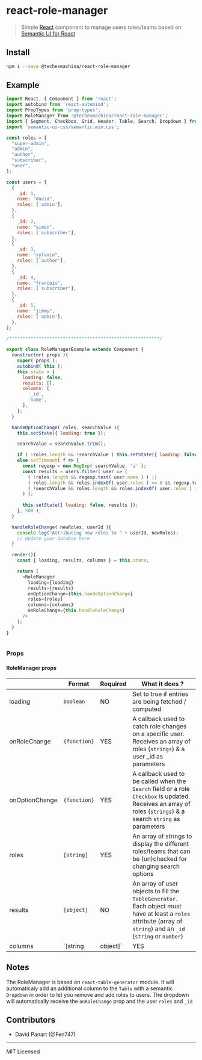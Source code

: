 # react-role-manager

> Simple [React](http://facebook.github.io/react/index.html) component to manage users roles/teams based on [Semantic UI for React](https://github.com/Semantic-Org/Semantic-UI-React)

## Install

```bash
npm i --save @techexmachina/react-role-manager
```

## Example

```javascript
import React, { Component } from 'react';
import autobind from 'react-autobind';
import PropTypes from 'prop-types';
import RoleManager from '@techexmachina/react-role-manager';
import { Segment, Checkbox, Grid, Header, Table, Search, Dropdown } from 'semantic-ui-react';
import 'semantic-ui-css/semantic.min.css';

const roles = [
  "super-admin",
  "admin",
  "author",
  "subscriber",
  "user",
];

const users = [
  {
    _id: 1,
    name: "david",
    roles: ['admin'],
  },
  {
    _id: 2,
    name: "simon",
    roles: ['subscriber'],
  },
  {
    _id: 3,
    name: "sylvain",
    roles: ['author'],
  },
  {
    _id: 4,
    name: "francois",
    roles: ['subscriber'],
  },
  {
    _id: 5,
    name: "jimmy",
    roles: ['admin'],
  },
];

/********************************************************/

export class RoleManagerExample extends Component {
  constructor( props ){
    super( props );
    autobind( this );
    this.state = {
      loading: false,
      results: [],
      columns: [
        '_id',
        'name',
      ],
    };
  }

  handeOptionChange( roles, searchValue ){
    this.setState({ loading: true });

    searchValue = searchValue.trim();

    if ( !roles.length && !searchValue ) this.setState({ loading: false, results: [] });
    else setTimeout( f => {
      const regexp = new RegExp( searchValue, 'i' );
      const results = users.filter( user => (
        ( !roles.length && regexp.test( user.name ) ) ||
        ( roles.length && roles.indexOf( user.roles ) >= 0 && regexp.test( user.name ) ) ||
        ( !searchValue && roles.length && roles.indexOf( user.roles ) >= 0 )
      ) );
      
      this.setState({ loading: false, results });
    }, 500 );
  }

  handleRoleChange( newRoles, userId ){
    console.log("Attributing new roles to " + userId, newRoles);
    // Update your databse here
  }

  render(){
    const { loading, results, columns } = this.state;

    return (
      <RoleManager
        loading={loading}
        results={results}
        onOptionChange={this.handeOptionChange}
        roles={roles}
        columns={columns}
        onRoleChange={this.handleRoleChange}
      />
    );
  }
}



```

### Props

#### RoleManager props

|       |Format|Required|What it does ?|
|-------|-------|-------|-------|
|loading|`boolean`| NO | Set to true if entries are being fetched / computed
|onRoleChange|`{function}`| YES | A callback used to catch role changes on a specific user. Receives an array of roles (`strings`) & a user _id as parameters
|onOptionChange|`{function}`| YES | A callback used to be called when the `Search` field or a role `Checkbox` is updated. Receives an array of roles (`strings`) & a search `string` as parameters
|roles|`[string]`| YES | An array of strings to display the different roles/teams that can be (un)checked for changing search options
|results|`[object]`| NO | An array of user objects to fill the `TableGenerator`. Each object must have at least a `roles` attribute (array of `string`) and an `_id` (`string` or `number`)
|columns|`[string | object]`| YES | An array of string or object representing the different columns displayed by the `TableGenerator`. Strings should match of the user object property. Objects must contains at least a `name` (`string`) property for naming the column, and a `as` property, which is a React.Component prototype of your choice to be displayed in the cell. Objects can also have an arbitrary `additionalProps` property, which will be passed to the `as` component.

## Notes

The RoleManager is based on `react-table-generator` module. It will automaticaly add an additional column to the `Table` with a semantic `Dropdown` in order to let you remove and add roles to users. The dropdown will automatically receive the `onRoleChange` prop and the user `roles` and `_id`

## Contributors

* David Panart (@Fen747)


---

MIT Licensed